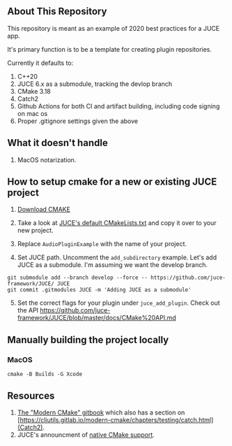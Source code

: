 ## About This Repository

This repository is meant as an example of 2020 best practices for a JUCE app. 

It's primary function is to be a template for creating plugin repositories.

Currently it defaults to:

1. C++20
2. JUCE 6.x as a submodule, tracking the devlop branch
3. CMake 3.18
4. Catch2
5. Github Actions for both CI and artifact building, including code signing on mac os
6. Proper .gitignore settings given the above

## What it doesn't handle

1. MacOS notarization.

## How to setup cmake for a new or existing JUCE project

1. [Download CMAKE](https://cmake.org/download/)

2. Take a look at [JUCE's default CMakeLists.txt](https://github.com/juce-framework/JUCE/tree/master/examples/CMake/AudioPlugin) and copy it over to your new project.

3. Replace `AudioPluginExample` with the name of your project.

4. Set JUCE path. Uncomment the `add_subdirectory` example. Let's add JUCE as a submodule. I'm assuming we want the develop branch.

```
git submodule add --branch develop --force -- https://github.com/juce-framework/JUCE/ JUCE
git commit .gitmodules JUCE -m 'Adding JUCE as a submodule'
```

5. Set the correct flags for your plugin under `juce_add_plugin`. Check out the API https://github.com/juce-framework/JUCE/blob/master/docs/CMake%20API.md


## Manually building the project locally 


### MacOS
```
cmake -B Builds -G Xcode
```

## Resources

1. [The "Modern CMake" gitbook](https://cliutils.gitlab.io/) which also has a section on [https://cliutils.gitlab.io/modern-cmake/chapters/testing/catch.html](Catch2).
2. JUCE's announcment of [native CMake support](https://forum.juce.com/t/native-built-in-cmake-support-in-juce/38700). 
